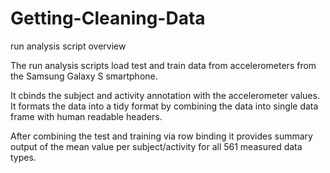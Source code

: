 # Getting-Cleaning-Data
run analysis script overview

The run analysis scripts load test and train data from accelerometers from the Samsung Galaxy S smartphone.

It cbinds the subject and activity annotation with the accelerometer values.  
It formats the data into a tidy format by combining the data into single data frame with human readable headers.

After combining the test and training via row binding it provides summary output of the mean value per subject/activity for all 561 measured data types.
